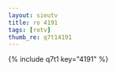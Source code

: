 ```yaml
--- 
layout: sieutv
title: ro 4191
tags: [rotv]
thumb_re: q7t14191
---
```

{% include q7t1 key="4191" %} 
